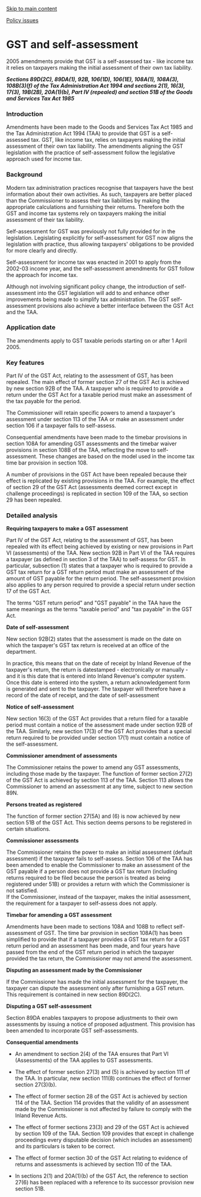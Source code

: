 [Skip to main content](#main-content-tt)

[Policy issues](/new-legislation/act-articles/taxation-venture-capital-and-miscellaneous-provisions-act-2004-taxation-annual-rates-of-income-tax-a/policy-issues "Policy issues")

GST and self-assessment
=======================

2005 amendments provide that GST is a self-assessed tax - like income tax it relies on taxpayers making the initial assessment of their own tax liability.

**_Sections 89D(2C), 89DA(1), 92B, 106(1D), 106(1E), 108A(1), 108A(3), 108B(3)(f) of the Tax Administration Act 1994 and sections 2(1), 16(3), 17(3), 19B(2B), 20A(1)(b), Part IV (repealed) and section 51B of the Goods and Services Tax Act 1985_**

### Introduction

Amendments have been made to the Goods and Services Tax Act 1985 and the Tax Administration Act 1994 (TAA) to provide that GST is a self-assessed tax. GST, like income tax, relies on taxpayers making the initial assessment of their own tax liability. The amendments aligning the GST legislation with the practice of self-assessment follow the legislative approach used for income tax.

### Background

Modern tax administration practices recognise that taxpayers have the best information about their own activities. As such, taxpayers are better placed than the Commissioner to assess their tax liabilities by making the appropriate calculations and furnishing their returns. Therefore both the GST and income tax systems rely on taxpayers making the initial assessment of their tax liability.

Self-assessment for GST was previously not fully provided for in the legislation. Legislating explicitly for self-assessment for GST now aligns the legislation with practice, thus allowing taxpayers' obligations to be provided for more clearly and directly.

Self-assessment for income tax was enacted in 2001 to apply from the 2002-03 income year, and the self-assessment amendments for GST follow the approach for income tax.

Although not involving significant policy change, the introduction of self-assessment into the GST legislation will add to and enhance other improvements being made to simplify tax administration. The GST self-assessment provisions also achieve a better interface between the GST Act and the TAA.

### Application date

The amendments apply to GST taxable periods starting on or after 1 April 2005.

### Key features

Part IV of the GST Act, relating to the assessment of GST, has been repealed. The main effect of former section 27 of the GST Act is achieved by new section 92B of the TAA. A taxpayer who is required to provide a return under the GST Act for a taxable period must make an assessment of the tax payable for the period.

The Commissioner will retain specific powers to amend a taxpayer's assessment under section 113 of the TAA or make an assessment under section 106 if a taxpayer fails to self-assess.

Consequential amendments have been made to the timebar provisions in section 108A for amending GST assessments and the timebar waiver provisions in section 108B of the TAA, reflecting the move to self-assessment. These changes are based on the model used in the income tax time bar provision in section 108.

A number of provisions in the GST Act have been repealed because their effect is replicated by existing provisions in the TAA. For example, the effect of section 29 of the GST Act (assessments deemed correct except in challenge proceedings) is replicated in section 109 of the TAA, so section 29 has been repealed.

### Detailed analysis

**Requiring taxpayers to make a GST assessment**

Part IV of the GST Act, relating to the assessment of GST, has been repealed with its effect being achieved by existing or new provisions in Part VI (assessments) of the TAA. New section 92B in Part VI of the TAA requires a taxpayer (as defined in section 3 of the TAA) to self-assess for GST. In particular, subsection (1) states that a taxpayer who is required to provide a GST tax return for a GST return period must make an assessment of the amount of GST payable for the return period. The self-assessment provision also applies to any person required to provide a special return under section 17 of the GST Act.

The terms "GST return period" and "GST payable" in the TAA have the same meanings as the terms "taxable period" and "tax payable" in the GST Act.

**Date of self-assessment**

New section 92B(2) states that the assessment is made on the date on which the taxpayer's GST tax return is received at an office of the department.

In practice, this means that on the date of receipt by Inland Revenue of the taxpayer's return, the return is datestamped - electronically or manually - and it is this date that is entered into Inland Revenue's computer system. Once this date is entered into the system, a return acknowledgement form is generated and sent to the taxpayer. The taxpayer will therefore have a record of the date of receipt, and the date of self-assessment

**Notice of self-assessment**

New section 16(3) of the GST Act provides that a return filed for a taxable period must contain a notice of the assessment made under section 92B of the TAA. Similarly, new section 17(3) of the GST Act provides that a special return required to be provided under section 17(1) must contain a notice of the self-assessment.

**Commissioner amendment of assessments**

The Commissioner retains the power to amend any GST assessments, including those made by the taxpayer. The function of former section 27(2) of the GST Act is achieved by section 113 of the TAA. Section 113 allows the Commissioner to amend an assessment at any time, subject to new section 89N.

**Persons treated as registered**

The function of former section 27(5A) and (6) is now achieved by new section 51B of the GST Act. This section deems persons to be registered in certain situations.

**Commissioner assessments**

The Commissioner retains the power to make an initial assessment (default assessment) if the taxpayer fails to self-assess. Section 106 of the TAA has been amended to enable the Commissioner to make an assessment of the GST payable if a person does not provide a GST tax return (including returns required to be filed because the person is treated as being registered under 51B) or provides a return with which the Commissioner is not satisfied.  
If the Commissioner, instead of the taxpayer, makes the initial assessment, the requirement for a taxpayer to self-assess does not apply.

**Timebar for amending a GST assessment**

Amendments have been made to sections 108A and 108B to reflect self-assessment of GST. The time bar provision in section 108A(1) has been simplified to provide that if a taxpayer provides a GST tax return for a GST return period and an assessment has been made, and four years have passed from the end of the GST return period in which the taxpayer provided the tax return, the Commissioner may not amend the assessment.

**Disputing an assessment made by the Commissioner**

If the Commissioner has made the initial assessment for the taxpayer, the taxpayer can dispute the assessment only after furnishing a GST return. This requirement is contained in new section 89D(2C).

**Disputing a GST self-assessment**

Section 89DA enables taxpayers to propose adjustments to their own assessments by issuing a notice of proposed adjustment. This provision has been amended to incorporate GST self-assessments.

**Consequential amendments**

*   An amendment to section 2(4) of the TAA ensures that Part VI (Assessments) of the TAA applies to GST assessments.  
    
*   The effect of former section 27(3) and (5) is achieved by section 111 of the TAA. In particular, new section 111(8) continues the effect of former section 27(3)(b).  
    
*   The effect of former section 28 of the GST Act is achieved by section 114 of the TAA. Section 114 provides that the validity of an assessment made by the Commissioner is not affected by failure to comply with the Inland Revenue Acts.  
    
*   The effect of former sections 23(3) and 29 of the GST Act is achieved by section 109 of the TAA. Section 109 provides that except in challenge proceedings every disputable decision (which includes an assessment) and its particulars is taken to be correct.  
    
*   The effect of former section 30 of the GST Act relating to evidence of returns and assessments is achieved by section 110 of the TAA.  
    
*   In sections 2(1) and 20A(1)(b) of the GST Act, the reference to section 27(6) has been replaced with a reference to its successor provision new section 51B.
